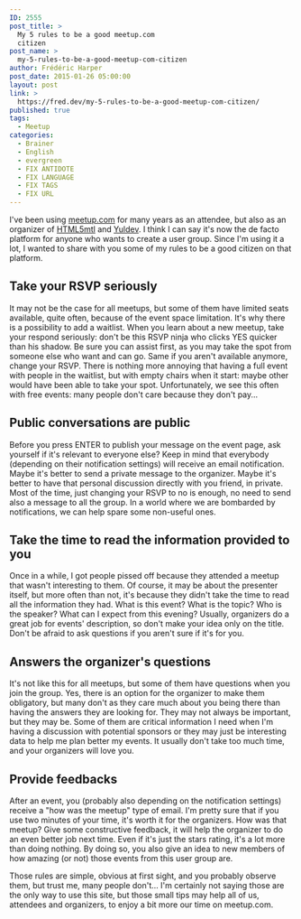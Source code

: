 ```yaml
---
ID: 2555
post_title: >
  My 5 rules to be a good meetup.com
  citizen
post_name: >
  my-5-rules-to-be-a-good-meetup-com-citizen
author: Frédéric Harper
post_date: 2015-01-26 05:00:00
layout: post
link: >
  https://fred.dev/my-5-rules-to-be-a-good-meetup-com-citizen/
published: true
tags:
  - Meetup
categories:
  - Brainer
  - English
  - evergreen
  - FIX ANTIDOTE
  - FIX LANGUAGE
  - FIX TAGS
  - FIX URL
---
```

I've been using <a title="Meetup website" href="https://meetup.com" target="_blank" rel="noopener noreferrer">meetup.com</a> for many years as an attendee, but also as an organizer of <a title="HTML5mtl meetup.com page" href="https://html5mtl.ca" target="_blank" rel="noopener noreferrer">HTML5mtl</a> and <a title="Yuldev meetup.com page" href="https://www.meetup.com/YulDev/" target="_blank" rel="noopener noreferrer">Yuldev</a>. I think I can say it's now the de facto platform for anyone who wants to create a user group. Since I'm using it a lot, I wanted to share with you some of my rules to be a good citizen on that platform.
<h2>Take your RSVP seriously</h2>
It may not be the case for all meetups, but some of them have limited seats available, quite often, because of the event space limitation. It's why there is a possibility to add a waitlist. When you learn about a new meetup, take your respond seriously: don't be this RSVP ninja who clicks YES quicker than his shadow. Be sure you can assist first, as you may take the spot from someone else who want and can go. Same if you aren't available anymore, change your RSVP. There is nothing more annoying that having a full event with people in the waitlist, but with empty chairs when it start: maybe other would have been able to take your spot. Unfortunately, we see this often with free events: many people don't care because they don't pay...
<h2>Public conversations are public</h2>
Before you press ENTER to publish your message on the event page, ask yourself if it's relevant to everyone else? Keep in mind that everybody (depending on their notification settings) will receive an email notification. Maybe it's better to send a private message to the organizer. Maybe it's better to have that personal discussion directly with you friend, in private. Most of the time, just changing your RSVP to no is enough, no need to send also a message to all the group. In a world where we are bombarded by notifications, we can help spare some non-useful ones.
<h2>Take the time to read the information provided to you</h2>
Once in a while, I got people pissed off because they attended a meetup that wasn't interesting to them. Of course, it may be about the presenter itself, but more often than not, it's because they didn't take the time to read all the information they had. What is this event? What is the topic? Who is the speaker? What can I expect from this evening? Usually, organizers do a great job for events' description, so don't make your idea only on the title. Don't be afraid to ask questions if you aren't sure if it's for you.
<h2>Answers the organizer's questions</h2>
It's not like this for all meetups, but some of them have questions when you join the group. Yes, there is an option for the organizer to make them obligatory, but many don't as they care much about you being there than having the answers they are looking for. They may not always be important, but they may be. Some of them are critical information I need when I'm having a discussion with potential sponsors or they may just be interesting data to help me plan better my events. It usually don't take too much time, and your organizers will love you.
<h2>Provide feedbacks</h2>
After an event, you (probably also depending on the notification settings) receive a "how was the meetup" type of email. I'm pretty sure that if you use two minutes of your time, it's worth it for the organizers. How was that meetup? Give some constructive feedback, it will help the organizer to do an even better job next time. Even if it's just the stars rating, it's a lot more than doing nothing. By doing so, you also give an idea to new members of how amazing (or not) those events from this user group are.

Those rules are simple, obvious at first sight, and you probably observe them, but trust me, many people don't... I'm certainly not saying those are the only way to use this site, but those small tips may help all of us, attendees and organizers, to enjoy a bit more our time on meetup.com.
